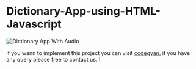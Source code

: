 # Dictionary-App-using-HTML-Javascript
![Dictionary App With Audio](https://codegyan.in/articles/wp-content/uploads/2022/01/Dictionary-app-using-Js.png)

if you wann to implement this project you can visit [codegyan.](https://codegyan.in/articles/how-to-create-an-english-dictionary-app-using-html-javascript.htm)
if you have any query please free to contact us. ! 
